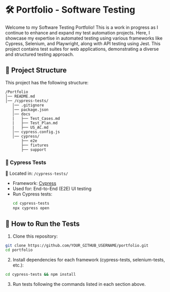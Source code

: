 # 🛠️ Portfolio - Software Testing  

Welcome to my Software Testing Portfolio! This is a work in progress as I continue to enhance and expand my test automation projects. Here, I showcase my expertise in automated testing using various frameworks like Cypress, Selenium, and Playwright, along with API testing using Jest. This project contains test suites for web applications, demonstrating a diverse and structured testing approach.

## 📂 Project Structure   

This project has the following structure:
```
/Portfolio
│── README.md  
│── /cypress-tests/
   │── .gitignore
   │── package.json
   │── docs
   |   ├── Test_Cases.md
   |   ├── Test_Plan.md
   |   ├── US_AC.md
   │── cypress.config.js
   │── cypress/
       ├── e2e
       ├── fixtures
       ├── support

```

### 🔹 Cypress Tests  
📌 Located in: `/cypress-tests/`  
- Framework: [Cypress](https://www.cypress.io/)  
- Used for: End-to-End (E2E) UI testing  
- Run Cypress tests:  
  ```sh
  cd cypress-tests
  npx cypress open
  ```

## 🚀 How to Run the Tests
1. Clone this repository:
  ```sh
  git clone https://github.com/YOUR_GITHUB_USERNAME/portfolio.git
  cd portfolio
  ```
2. Install dependencies for each framework (cypress-tests, selenium-tests, etc.):
```sh
cd cypress-tests && npm install
```
3. Run tests following the commands listed in each section above.